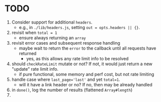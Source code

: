 TODO
==== 	

1. Consider support for additional `headers`.
	-	e.g., in `./lib/headers.js`, setting `out = opts.headers || {}`.
2. revisit when `total = 1`
	-	 ensure always returning an `array`
3. revisit error cases and subsequent response handling
	-	maybe wait to return the `error` to the callback until all requests have returned
		-	yes, as this allows any rate limit info to be resolved
4. should `checkRateLimit` mutate or not? If not, it would just return a new "update" rate limit info.
	-	if pure functional, some memory and perf cost, but not rate limiting
5. handle case where `last_page='last'` and yet `total=1`.
	-	will it have a link header or no? If no, then may be already handled
6. in `done()`, log the number of results (flattened `Array#length`)
7. 